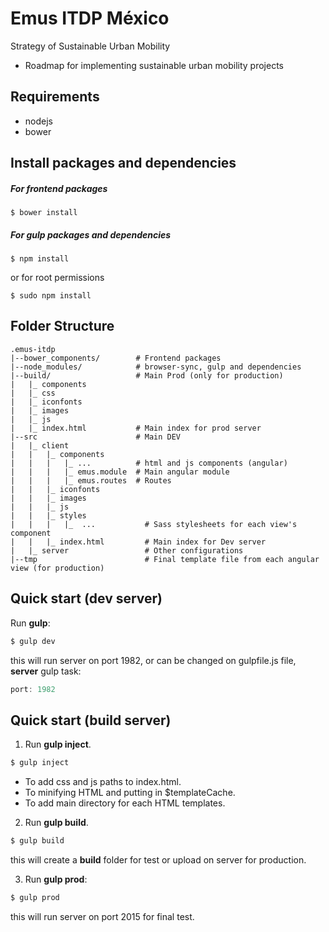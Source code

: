 Emus ITDP México
====================
Strategy of Sustainable Urban Mobility
- Roadmap for implementing sustainable urban mobility projects

Requirements
-------
- nodejs
- bower

Install packages and dependencies
-------
##### For frontend packages
```
$ bower install
```
##### For gulp packages and dependencies
```
$ npm install
```
or for root permissions
```
$ sudo npm install
```

Folder Structure
-------
```
.emus-itdp
|--bower_components/        # Frontend packages
|--node_modules/            # browser-sync, gulp and dependencies
|--build/                   # Main Prod (only for production)
|   |_ components
|   |_ css
|   |_ iconfonts
|   |_ images
|   |_ js
|   |_ index.html           # Main index for prod server
|--src                      # Main DEV
|   |_ client  
|   |   |_ components
|   |   |   |_ ...          # html and js components (angular)
|   |   |   |_ emus.module  # Main angular module
|   |   |   |_ emus.routes  # Routes
|   |   |_ iconfonts
|   |   |_ images
|   |   |_ js
|   |   |_ styles
|   |   |   |_  ...           # Sass stylesheets for each view's component 
|   |   |_ index.html         # Main index for Dev server
|   |_ server                 # Other configurations
|--tmp                        # Final template file from each angular view (for production)
```

Quick start (dev server)
-------
Run **gulp**:
```js
$ gulp dev
```
this will run server on port 1982, or can be changed on gulpfile.js file, **server** gulp task:
```js
port: 1982
```
Quick start (build server)
-------

1. Run **gulp inject**.

  ```js
  $ gulp inject
  ```
  - To add css and js paths to index.html.
  - To minifying HTML and putting in $templateCache.
  - To add main directory for each HTML templates.
  
2. Run **gulp build**.

  ```js
  $ gulp build
  ```
  this will create a **build** folder for test or upload on server for production.


3. Run **gulp prod**:
  ```js
  $ gulp prod
  ```
this will run server on port 2015 for final test.
